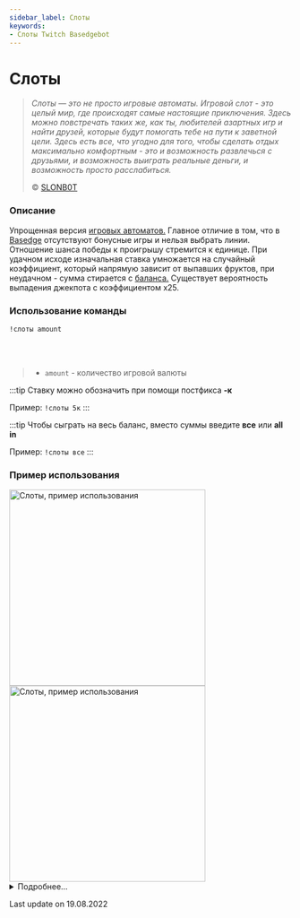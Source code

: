 ```yaml
---
sidebar_label: Слоты
keywords:
- Слоты Twitch Basedgebot
---
```


# Слоты

> *<quote>Слоты — это не просто игровые автоматы. Игровой слот - это целый мир, где происходят самые настоящие приключения. Здесь можно повстречать таких же, как ты, любителей азартных игр и найти друзей, которые будут помогать тебе на пути к заветной цели. Здесь есть все, что угодно для того, чтобы сделать отдых максимально комфортным - это и возможность развлечься с друзьями, и возможность выиграть реальные деньги, и возможность просто расслабиться.</quote>*
>
> © <a class="slonbot slots" href="https://www.twitch.tv/slonb0t">SLONB0T</a>

### Описание

Упрощенная версия [игровых автоматов.](https://ru.wikipedia.org/wiki/%D0%A1%D0%BB%D0%BE%D1%82-%D0%BC%D0%B0%D1%88%D0%B8%D0%BD%D0%B0) Главное отличие в том, что в [Basedge](/) отсутствуют бонусные игры и нельзя выбрать линии.
Отношение шанса победы к проигрышу стремится к единице.
При удачном исходе изначальная ставка умножается на случайный коэффициент, который напрямую зависит от выпавших фруктов, при неудачном - сумма стирается с [баланса.](/docs/commands/balance)
Существует вероятность выпадения джекпота с коэффициентом х25.

### Использование команды

<code>!слоты amount</code>

<br/>
<br/>

>- <code>amount</code> - количество игровой валюты

:::tip
Ставку можно обозначить при помощи постфикса <b>-к</b>

Пример: <code>!слоты 5к</code>
:::

:::tip
Чтобы сыграть на весь баланс, вместо суммы введите <b>все</b> или <b>all in</b>

Пример: <code>!слоты все</code>
:::

### Пример использования

<img src="https://media4.giphy.com/media/YLqNuLQeBYctH4JXG7/giphy.gif?cid=790b761145f69d4c0a3542287cc9e3156eb69640ab19a603&rid=giphy.gif&ct=g" alt="Слоты, пример использования" width="350"/>
<img src="https://media4.giphy.com/media/ijbif2pvQxHASspssF/giphy.gif?cid=790b7611e8a90cd6fa58222fcd168b01301ad5b41e1f4672&rid=giphy.gif&ct=g" alt="Слоты, пример использования" width="350" id="example-right"/>

<details>
  <summary>Подробнее...</summary>
  <div>

| Global cooldown | 2 seconds⠀⠀⠀⠀⠀⠀⠀⠀⠀⠀⠀⠀ |
|:----------------|:----------------------|
| User cooldown   | 2 seconds             |
| Mod only        | No                    |
| Sub only        | No                    |
| Aliases         | !slots                |
  </div>
</details>

<p class="update">Last update on 19.08.2022</p>